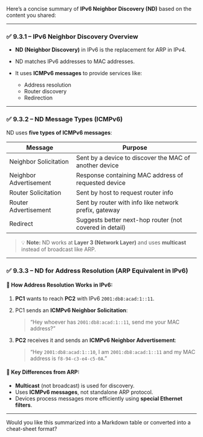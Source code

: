 Here’s a concise summary of **IPv6 Neighbor Discovery (ND)** based on the content you shared:

---

### ✅ **9.3.1 – IPv6 Neighbor Discovery Overview**

* **ND (Neighbor Discovery)** in IPv6 is the replacement for ARP in IPv4.
* ND matches IPv6 addresses to MAC addresses.
* It uses **ICMPv6 messages** to provide services like:

  * Address resolution
  * Router discovery
  * Redirection

---

### ✅ **9.3.2 – ND Message Types (ICMPv6)**

ND uses **five types of ICMPv6 messages**:

| **Message**            | **Purpose**                                             |
| ---------------------- | ------------------------------------------------------- |
| Neighbor Solicitation  | Sent by a device to discover the MAC of another device  |
| Neighbor Advertisement | Response containing MAC address of requested device     |
| Router Solicitation    | Sent by host to request router info                     |
| Router Advertisement   | Sent by router with info like network prefix, gateway   |
| Redirect               | Suggests better next-hop router (not covered in detail) |

> 💡 **Note:** ND works at **Layer 3 (Network Layer)** and uses **multicast** instead of broadcast like ARP.

---

### ✅ **9.3.3 – ND for Address Resolution (ARP Equivalent in IPv6)**

#### 🔁 **How Address Resolution Works in IPv6:**

1. **PC1** wants to reach **PC2** with IPv6 `2001:db8:acad:1::11`.
2. PC1 sends an **ICMPv6 Neighbor Solicitation**:

   > “Hey whoever has `2001:db8:acad:1::11`, send me your MAC address?”
3. **PC2** receives it and sends an **ICMPv6 Neighbor Advertisement**:

   > “Hey `2001:db8:acad:1::10`, I am `2001:db8:acad:1::11` and my MAC address is `f8-94-c3-e4-c5-0A`.”

#### 📌 Key Differences from ARP:

* **Multicast** (not broadcast) is used for discovery.
* Uses **ICMPv6 messages**, not standalone ARP protocol.
* Devices process messages more efficiently using **special Ethernet filters**.

---

Would you like this summarized into a Markdown table or converted into a cheat-sheet format?
